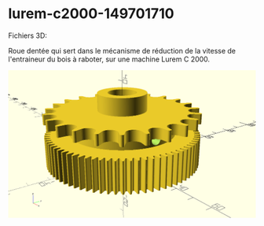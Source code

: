 # lurem-c2000-149701710

Fichiers 3D:

Roue dentée qui sert dans le mécanisme de réduction de la vitesse de l'entraineur du bois à raboter, sur une machine Lurem C 2000.


![apercu](roue-lurem.png)
